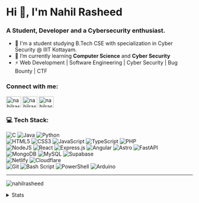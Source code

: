 <h1 align="left">Hi 👋, I'm Nahil Rasheed</h1>
<h3 align="left">A Student, Developer and a Cybersecurity enthusiast.</h3>

- 🏢 I'm a student studying B.Tech CSE with specialization in Cyber Security @ IIIT Kottayam.
- 🌱 I’m currently learning **Computer Science** and **Cyber Security**
- ⚡ Web Development | Software Engineering | Cyber Security | Bug Bounty | CTF

<h3 align="left">Connect with me:</h3>
<p align="left">
<a href="https://twitter.com/nahilrasheed" target="blank"><img align="center" src="https://raw.githubusercontent.com/rahuldkjain/github-profile-readme-generator/master/src/images/icons/Social/twitter.svg" alt="nahilrasheed" height="30" width="40" /></a>
<a href="https://linkedin.com/in/nahilrasheed" target="blank"><img align="center" src="https://raw.githubusercontent.com/rahuldkjain/github-profile-readme-generator/master/src/images/icons/Social/linked-in-alt.svg" alt="nahilrasheed" height="30" width="40" /></a>
<a href="https://instagram.com/nahilrasheed" target="blank"><img align="center" src="https://raw.githubusercontent.com/rahuldkjain/github-profile-readme-generator/master/src/images/icons/Social/instagram.svg" alt="nahilrasheed" height="30" width="40" /></a>
</p>

<h3> 💻 Tech Stack: </h3>

![C](https://img.shields.io/badge/c-%2300599C.svg?style=for-the-badge&logo=c&logoColor=white) 
![Java](https://img.shields.io/badge/java-%23ED8B00.svg?style=for-the-badge&logo=openjdk&logoColor=white) 
![Python](https://img.shields.io/badge/python-3670A0?style=for-the-badge&logo=python&logoColor=ffdd54)  
![HTML5](https://img.shields.io/badge/html5-%23E34F26.svg?style=for-the-badge&logo=html5&logoColor=white) 
![CSS3](https://img.shields.io/badge/css3-%231572B6.svg?style=for-the-badge&logo=css3&logoColor=white) 
![JavaScript](https://img.shields.io/badge/javascript-%23323330.svg?style=for-the-badge&logo=javascript&logoColor=%23F7DF1E) 
![TypeScript](https://img.shields.io/badge/typescript-%23007ACC.svg?style=for-the-badge&logo=typescript&logoColor=white) 
![PHP](https://img.shields.io/badge/php-%23777BB4.svg?style=for-the-badge&logo=php&logoColor=white)<br>
![NodeJS](https://img.shields.io/badge/node.js-6DA55F?style=for-the-badge&logo=node.js&logoColor=white) 
![React](https://img.shields.io/badge/react-%2320232a.svg?style=for-the-badge&logo=react&logoColor=%2361DAFB) 
![Express.js](https://img.shields.io/badge/express.js-%23404d59.svg?style=for-the-badge&logo=express&logoColor=%2361DAFB) 
![Angular](https://img.shields.io/badge/angular-%23DD0031.svg?style=for-the-badge&logo=angular&logoColor=white) 
![Astro](https://img.shields.io/badge/astro-%232C2052.svg?style=for-the-badge&logo=astro&logoColor=white) 
![FastAPI](https://img.shields.io/badge/FastAPI-005571?style=for-the-badge&logo=fastapi) <br>
![MongoDB](https://img.shields.io/badge/MongoDB-%234ea94b.svg?style=for-the-badge&logo=mongodb&logoColor=white) 
![MySQL](https://img.shields.io/badge/mysql-4479A1.svg?style=for-the-badge&logo=mysql&logoColor=white) 
![Supabase](https://img.shields.io/badge/Supabase-3ECF8E?style=for-the-badge&logo=supabase&logoColor=white)<br>
![Netlify](https://img.shields.io/badge/netlify-%23000000.svg?style=for-the-badge&logo=netlify&logoColor=#00C7B7) 
![Cloudflare](https://img.shields.io/badge/Cloudflare-F38020?style=for-the-badge&logo=Cloudflare&logoColor=white) <br>
![Git](https://img.shields.io/badge/git-%23F05033.svg?style=for-the-badge&logo=git&logoColor=white) 
![Bash Script](https://img.shields.io/badge/bash_script-%23121011.svg?style=for-the-badge&logo=gnu-bash&logoColor=white)
![PowerShell](https://img.shields.io/badge/PowerShell-%235391FE.svg?style=for-the-badge&logo=powershell&logoColor=white) 
![Arduino](https://img.shields.io/badge/-Arduino-00979D?style=for-the-badge&logo=Arduino&logoColor=white) 

---
<p align="left"> <img src="https://komarev.com/ghpvc/?username=nahilrasheed&label=views&color=0e75b6&style=flat-square" alt="nahilrasheed" /> </p>
<details>
<summary>Stats</summary>
<a href="https://github.com/nahilrasheed/">
<img align="center" height=200 src="https://github-readme-stats.vercel.app/api?username=nahilrasheed&include_all_commits=true&show_icons=true&theme=dark&locale=en&hide_border=true" alt="nahilrasheed" />
</a>
<a href="https://github.com/nahilrasheed/">
<img align="center" height=200 src="https://nirzak-streak-stats.vercel.app/?user=nahilrasheed&theme=dark&hide_border=true" alt="nahilrasheed" />
</a>
<a href="https://github.com/nahilrasheed/">
<img align="center" height=200 src="https://github-readme-stats.vercel.app/api/top-langs?username=nahilrasheed&include_all_commits=true&show_icons=true&theme=dark&locale=en&layout=compact&hide_border=true" alt="nahilrasheed" />
</a>
</details>
<!---
nahilrasheed/nahilrasheed is a ✨ special ✨ repository because its `README.md` (this file) appears on your GitHub profile.
You can click the Preview link to take a look at your changes.
--->
  
